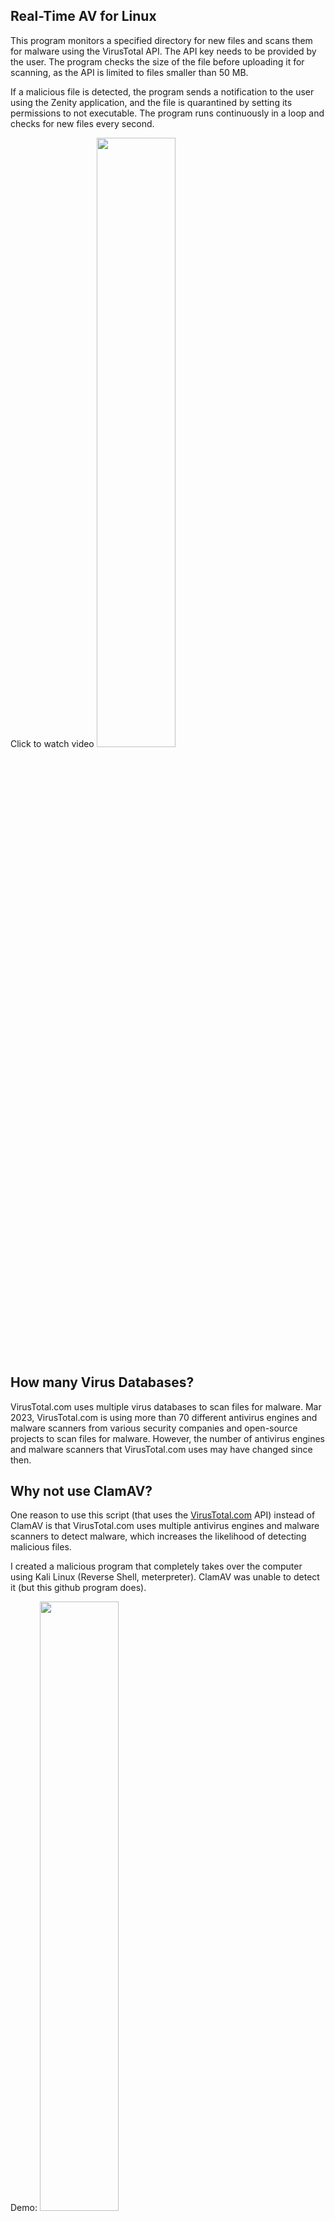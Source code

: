 ## Real-Time AV for Linux

This program monitors a specified directory for new files and scans them for malware using the VirusTotal API. The API key needs to be provided by the user. The program checks the size of the file before uploading it for scanning, as the API is limited to files smaller than 50 MB. 

If a malicious file is detected, the program sends a notification to the user using the Zenity application, and the file is quarantined by setting its permissions to not executable. The program runs continuously in a loop and checks for new files every second.

Click to watch video
[<img src="https://img.youtube.com/vi/ipyWj7IY5g8/maxresdefault.jpg" width="50%">](https://youtu.be/ipyWj7IY5g8)

## How many Virus Databases?

VirusTotal.com uses multiple virus databases to scan files for malware. Mar 2023, VirusTotal.com is using more than 70 different antivirus engines and malware scanners from various security companies and open-source projects to scan files for malware. However, the number of antivirus engines and malware scanners that VirusTotal.com uses may have changed since then.

## Why not use ClamAV?

One reason to use this script (that uses the [VirusTotal.com](https://virustotal.com) API) instead of ClamAV is that VirusTotal.com uses multiple antivirus engines and malware scanners to detect malware, which increases the likelihood of detecting malicious files. 

I created a malicious program that completely takes over the computer using Kali Linux (Reverse Shell, meterpreter). ClamAV was unable to detect it (but this github program does). 

Demo:
[<img src="https://img.youtube.com/vi/n3sOSCjfI8I/maxresdefault.jpg" width="50%">](https://youtu.be/n3sOSCjfI8I)

## But my Linux is secure and I can't get hacked!@

Like any other operating system, Linux is vulnerable to security threats such as viruses, malware, and hacking attempts. Here are some examples of how Linux systems can be compromised and links to my courses:

1. **Malware:** Malware is any software designed to harm a computer system, and it can infect Linux systems just as easily as it can infect Windows or macOS systems. Some common types of Linux malware include trojan horses, backdoors, and rootkits.

2. **Phishing:** Phishing is a social engineering attack where attackers trick users into divulging sensitive information or installing malware by posing as a trustworthy entity. Linux users can fall victim to phishing attacks just like any other users.

3. **Remote access tools:** Remote access tools like VNC, SSH, or RDP can be used by attackers to gain unauthorized access to a Linux system. Attackers can use these tools to execute commands, steal data, or install malware. Learn about [Network Hacking](https://www.udemy.com/course/ethical-hacking-network-exploitation-basics/)

4. **Reverse shells:** A reverse shell is a type of shell that allows attackers to control a compromised system from a remote location. Attackers can use reverse shells to execute commands, download files, and exfiltrate data. Learn about [Reverse Shells](https://www.udemy.com/course/ethical-hacking-reverse-shells/)

5. **Exploits:** Vulnerabilities in software or hardware can be exploited by attackers to gain access to a Linux system. Attackers can use exploits to execute arbitrary code, escalate privileges, or gain access to sensitive data. Learn about [Privilege Escalation](https://www.udemy.com/course/ethical-hacking-linux-privilege-escalation/)

6. **Password attacks:** Password attacks can be used to gain access to Linux systems by brute-forcing or guessing weak passwords. Attackers can also use stolen or leaked credentials to gain access to systems. Learn about [Password Cracking: Brute Forcing](https://www.udemy.com/course/password-cracking-brute-forcing/)

These are just some examples of how Linux systems can be compromised. It's important to take steps to secure your Linux systems, such as keeping software up to date, using strong passwords, and using security tools like firewalls and antivirus software.

## Limitations

This program has some limitations

1. Only scans ~/Downloads directory (but you can change in code)
2. VirusTotal.com API allows maximal 4 files per second
3. No more than 500 checks a day (with free API)

## Installation

Step 1: Change your API key realtime.py

Step 2: Create binary
```
pyinstaller realtime.py --onefile
cd dist
```

Test binary
```
./realtime
```

## Auto start

Create a file ~/.config/autostart/av.desktop 
Change YOURPATH to wherever the executable is
```
[Desktop Entry]
Name=AvScan
GenericName=avscan
Comment=avscan with virustotal
Exec=/YOURPATH/av/dist/realtime
Terminal=false
Type=Application
X-GNOME-Autostart-enabled=true
```
